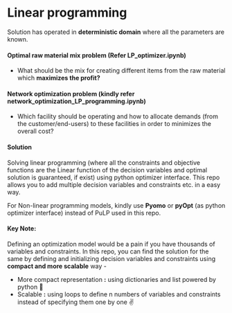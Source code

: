 # Linear programming 

Solution has operated in **deterministic domain** where all the parameters are known. 

#### Optimal raw material mix problem (Refer LP_optimizer.ipynb)
- What should be the mix for creating different items from the raw material which **maximizes the profit?** 

#### Network optimization problem (kindly refer network_optimization_LP_programming.ipynb)
- Which facility should be operating and how to allocate demands (from the customer/end-users) to these facilities in order to minimizes the overall cost?

####  Solution
Solving linear programming (where all the constraints and objective functions are the Linear function of the decision variables and optimal solution is guaranteed, if exist) using python optimizer interface. This repo allows you to add multiple decision variables and constraints etc. in a easy way.

For Non-linear programming models, kindly use **Pyomo** or **pyOpt** (as python optimizer interface) instead of PuLP used in this repo. 

#### Key Note:
Defining an optimization model would be a pain if you have thousands of variables and constraints. In this repo, you can find the solution for the same by defining and initializing decision variables and constraints using **compact and more scalable** way - 
- More compact representation **:** using dictionaries and list powered by python 🤏
- Scalable **:** using loops to define n numbers of variables and constraints instead of specifying them one by one ✌️


